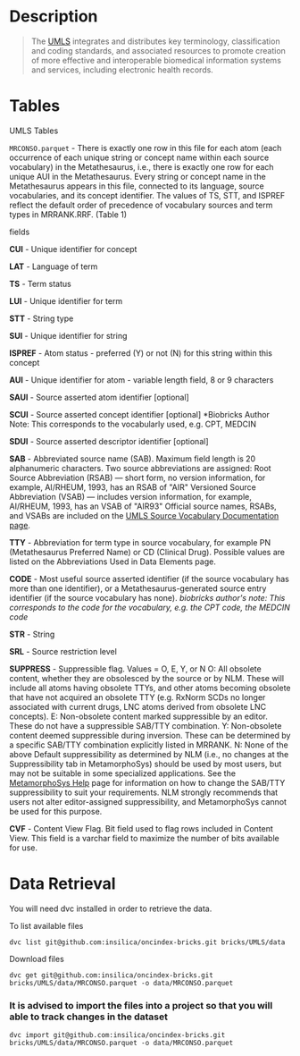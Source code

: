 # Description

>The [UMLS](https://www.nlm.nih.gov/research/umls/index.html) integrates and distributes key terminology, classification and coding standards, and associated resources to promote creation of more effective and interoperable biomedical information systems and services, including electronic health records.

# Tables

UMLS Tables

`MRCONSO.parquet` - There is exactly one row in this file for each atom (each occurrence of each unique string or concept name within each source vocabulary) in the Metathesaurus, i.e., there is exactly one row for each unique AUI in the Metathesaurus. Every string or concept name in the Metathesaurus appears in this file, connected to its language, source vocabularies, and its concept identifier. The values of TS, STT, and ISPREF reflect the default order of precedence of vocabulary sources and term types in MRRANK.RRF. (Table 1)

fields

**CUI** - Unique identifier for concept

**LAT** - Language of term

**TS** - Term status

**LUI** - Unique identifier for term

**STT** - String type

**SUI** - Unique identifier for string

**ISPREF** - Atom status - preferred (Y) or not (N) for this string within this concept

**AUI** - Unique identifier for atom - variable length field, 8 or 9 characters

**SAUI** - Source asserted atom identifier [optional]

**SCUI** - Source asserted concept identifier [optional] *Biobricks Author Note: This corresponds to the vocabularly used, e.g. CPT, MEDCIN

**SDUI** - Source asserted descriptor identifier [optional]

**SAB** - Abbreviated source name (SAB). Maximum field length is 20 alphanumeric characters. Two source abbreviations are assigned:
Root Source Abbreviation (RSAB) — short form, no version information, for example, AI/RHEUM, 1993, has an RSAB of "AIR"
Versioned Source Abbreviation (VSAB) — includes version information, for example, AI/RHEUM, 1993, has an VSAB of "AIR93"
Official source names, RSABs, and VSABs are included on the [UMLS Source Vocabulary Documentation page](https://www.nlm.nih.gov/research/umls/sourcereleasedocs/index.html).

**TTY** - Abbreviation for term type in source vocabulary, for example PN (Metathesaurus Preferred Name) or CD (Clinical Drug). Possible values are listed on the Abbreviations Used in Data Elements page.

**CODE** - Most useful source asserted identifier (if the source vocabulary has more than one identifier), or a Metathesaurus-generated source entry identifier (if the source vocabulary has none). *biobricks author's note: This corresponds to the code for the vocabulary, e.g. the CPT code, the MEDCIN code*

**STR** -  String

**SRL** - Source restriction level

**SUPPRESS** - Suppressible flag. Values = O, E, Y, or N
O: All obsolete content, whether they are obsolesced by the source or by NLM. These will include all atoms having obsolete TTYs, and other atoms becoming obsolete that have not acquired an obsolete TTY (e.g. RxNorm SCDs no longer associated with current drugs, LNC atoms derived from obsolete LNC concepts).
E: Non-obsolete content marked suppressible by an editor. These do not have a suppressible SAB/TTY combination.
Y: Non-obsolete content deemed suppressible during inversion. These can be determined by a specific SAB/TTY combination explicitly listed in MRRANK.
N: None of the above
Default suppressibility as determined by NLM (i.e., no changes at the Suppressibility tab in MetamorphoSys) should be used by most users, but may not be suitable in some specialized applications. See the [MetamorphoSys Help](http://www.nlm.nih.gov/research/umls/implementation_resources/metamorphosys/help.html) page for information on how to change the SAB/TTY suppressibility to suit your requirements. NLM strongly recommends that users not alter editor-assigned suppressibility, and MetamorphoSys cannot be used for this purpose.

**CVF** - Content View Flag. Bit field used to flag rows included in Content View. This field is a varchar field to maximize the number of bits available for use.

# Data Retrieval
You will need dvc installed in order to retrieve the data.

To list available files
```
dvc list git@github.com:insilica/oncindex-bricks.git bricks/UMLS/data
```

Download files
```
dvc get git@github.com:insilica/oncindex-bricks.git bricks/UMLS/data/MRCONSO.parquet -o data/MRCONSO.parquet
```


### It is advised to import the files into a project so that you will able to track changes in the dataset
```
dvc import git@github.com:insilica/oncindex-bricks.git bricks/UMLS/data/MRCONSO.parquet -o data/MRCONSO.parquet
```